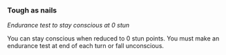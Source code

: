 
### Tough as nails

_Endurance test to stay conscious at 0 stun_

You can stay conscious when reduced to 0 stun points. You must make an endurance test at end of each turn or fall unconscious.
